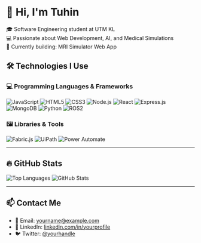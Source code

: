 # 👋 Hi, I'm Tuhin

🎓 Software Engineering student at UTM KL  
💻 Passionate about Web Development, AI, and Medical Simulations  
🚀 Currently building: MRI Simulator Web App  

## 🛠️ Technologies I Use



### 💻 Programming Languages & Frameworks
![JavaScript](https://img.shields.io/badge/JavaScript-F7DF1E?style=flat&logo=javascript&logoColor=black)
![HTML5](https://img.shields.io/badge/HTML5-E34F26?style=flat&logo=html5&logoColor=white)
![CSS3](https://img.shields.io/badge/CSS3-1572B6?style=flat&logo=css3&logoColor=white)
![Node.js](https://img.shields.io/badge/Node.js-339933?style=flat&logo=node.js&logoColor=white)
![React](https://img.shields.io/badge/React-20232A?style=flat&logo=react&logoColor=61DAFB)
![Express.js](https://img.shields.io/badge/Express.js-000000?style=flat&logo=express&logoColor=white)
![MongoDB](https://img.shields.io/badge/MongoDB-4EA94B?style=flat&logo=mongodb&logoColor=white)
![Python](https://img.shields.io/badge/Python-3776AB?style=flat&logo=python&logoColor=white)
![ROS2](https://img.shields.io/badge/ROS2-22314E?style=flat&logo=ros&logoColor=white)

### 🖼️ Libraries & Tools
![Fabric.js](https://img.shields.io/badge/Fabric.js-5A5A5A?style=flat&logo=javascript&logoColor=white)
![UiPath](https://img.shields.io/badge/UiPath-FF6C37?style=flat&logo=uipath&logoColor=white)
![Power Automate](https://img.shields.io/badge/Microsoft%20Power%20Automate-0066CC?style=flat&logo=microsoft-power-automate&logoColor=white)

---

## 🔥 GitHub Stats

![Top Languages](https://github-readme-stats.vercel.app/api/top-langs/?username=smtuhin01&layout=compact&theme=radical)
![GitHub Stats](https://github-readme-stats.vercel.app/api?username=smtuhin01&show_icons=true&theme=radical)

---

## 📫 Contact Me

- 📧 Email: yourname@example.com  
- 💼 LinkedIn: [linkedin.com/in/yourprofile](https://linkedin.com/in/yourprofile)  
- 🐦 Twitter: [@yourhandle](https://twitter.com/yourhandle)

